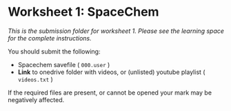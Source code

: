 # Worksheet 1: SpaceChem
*This is the submission folder for worksheet 1. Please see the learning space for the complete instructions.*

You should submit the following:

* Spacechem savefile ( `000.user` )
* **Link** to onedrive folder with videos, or (unlisted) youtube playlist ( `videos.txt` )

If the required files are present, or cannot be opened your mark may be negatively affected.
